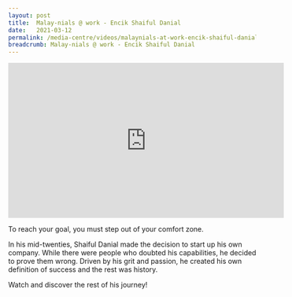 ```yaml
---
layout: post
title:  Malay-nials @ work - Encik Shaiful Danial
date:   2021-03-12
permalink: /media-centre/videos/malaynials-at-work-encik-shaiful-danial/
breadcrumb: Malay-nials @ work - Encik Shaiful Danial
---
```


<div class="bp-youtube">
<iframe width="560" height="315" src="https://www.youtube.com/embed/OlU2f2BVgJA" title="YouTube video player" frameborder="0" allow="accelerometer; autoplay; clipboard-write; encrypted-media; gyroscope; picture-in-picture" allowfullscreen></iframe>
</div>

To reach your goal, you must step out of your comfort zone.

In his mid-twenties, Shaiful Danial made the decision to start up his own company.
While there were people who doubted his capabilities, he decided to prove them wrong. Driven by his grit and passion, he created his own definition of success and the rest was history. 

Watch and discover the rest of his journey!
